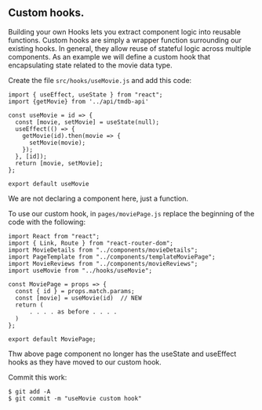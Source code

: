 ## Custom hooks.

Building your own Hooks lets you extract component logic into reusable functions. Custom hooks are simply a wrapper function surrounding our existing hooks. In general, they allow reuse of stateful logic across multiple components. As an example we will define a custom hook that encapsulating state related to the movie data type. 

Create the file `src/hooks/useMovie.js` and add this code:
~~~
import { useEffect, useState } from "react";
import {getMovie} from '../api/tmdb-api'

const useMovie = id => {
  const [movie, setMovie] = useState(null);
  useEffect(() => {
    getMovie(id).then(movie => {
      setMovie(movie);
    });
  }, [id]);
  return [movie, setMovie];
};

export default useMovie
~~~
We are not declaring a component here, just a function.

To use our custom hook, in `pages/moviePage.js` replace the beginning of the code with the following:
~~~
import React from "react";
import { Link, Route } from "react-router-dom";
import MovieDetails from "../components/movieDetails";
import PageTemplate from "../components/templateMoviePage";
import MovieReviews from "../components/movieReviews";
import useMovie from "../hooks/useMovie";

const MoviePage = props => {
  const { id } = props.match.params;
  const [movie] = useMovie(id)  // NEW
  return (
      . . . . as before . . . . 
  )
};

export default MoviePage;
~~~
Thw above page component no longer has the useState and useEffect hooks as they have moved to our custom hook. 

Commit this work:
~~~
$ git add -A
$ git commit -m "useMovie custom hook"
~~~
